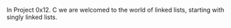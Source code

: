 In Project 0x12. C we are welcomed to the world of linked lists, starting with singly linked lists. 
